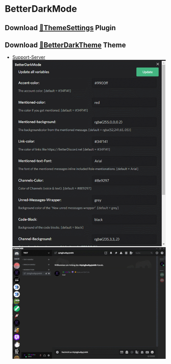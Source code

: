 # **BetterDarkMode**
## Download [**🔽ThemeSettings**](https://betterdiscord.net/ghdl?url=https://raw.githubusercontent.com/mwittrien/BetterDiscordAddons/master/Plugins/ThemeSettings/ThemeSettings.plugin.js) Plugin
## Download [**🔽BetterDarkTheme**](https://betterdiscord.net/ghdl?url=https://raw.githubusercontent.com/Strencher/BetterDiscordStuff/master/BetterDarkTheme/BetterDark.theme.css) Theme
 - [Support-Server](https://discord.gg/gvA2ree)
![image](https://raw.githubusercontent.com/Strencher/Strencher/master/GIF.gif)
![image](https://raw.githubusercontent.com/Strencher/Strencher/master/GIF2.gif)
